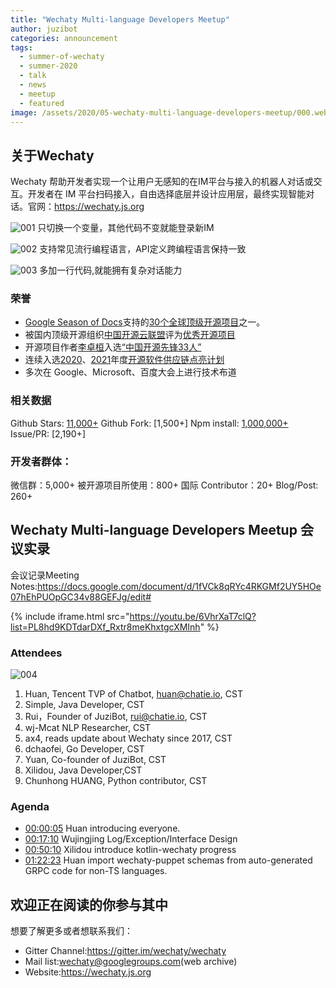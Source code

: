 ```yaml
---
title: "Wechaty Multi-language Developers Meetup"
author: juzibot
categories: announcement
tags:
  - summer-of-wechaty
  - summer-2020
  - talk
  - news
  - meetup
  - featured
image: /assets/2020/05-wechaty-multi-language-developers-meetup/000.webp
---
```


## 关于Wechaty

Wechaty 帮助开发者实现一个让用户无感知的在IM平台与接入的机器人对话或交互。开发者在 IM 平台扫码接入，自由选择底层并设计应用层，最终实现智能对话。官网：<https://wechaty.js.org>

![001](/assets/2020/05-wechaty-multi-language-developers-meetup/001.webp)
只切换一个变量，其他代码不变就能登录新IM

![002](/assets/2020/05-wechaty-multi-language-developers-meetup/002.webp)
支持常见流行编程语言，API定义跨编程语言保持一致

![003](/assets/2020/05-wechaty-multi-language-developers-meetup/003.webp)
多加一行代码,就能拥有复杂对话能力

### 荣誉

- [Google Season of Docs](https://developers.google.com/season-of-docs)支持的[30个全球顶级开源项目](https://developers.google.com/season-of-docs/docs/participants)之一。
- 被国内顶级开源组织[中国开源云联盟](https://www.coscl.org.cn/)评为[优秀开源项目](https://wechaty.js.org/2020/12/31/open-source-award-wechaty/)
- 开源项目作者[李卓桓](https://wechaty.js.org/contributors/huan/)入选[“中国开源先锋33人”](https://wechaty.js.org/2020/12/23/open-source-pioneer-huan/)
- 连续入选[2020](https://wechaty.js.org/docs/ospp/2020)、[2021](https://wechaty.js.org/docs/ospp/2021)年度[开源软件供应链点亮计划](https://summer.iscas.ac.cn/#/?lang=en)
- 多次在 Google、Microsoft、百度大会上进行技术布道

### 相关数据

Github Stars: [11,000+](https://starchart.cc/wechaty/wechaty)
Github Fork: [1,500+]
Npm install: [1,000,000+](https://npm-stat.com/charts.html?package=wechaty&from=2016-05-01&to=2021-03-23)
Issue/PR: [2,190+]

### 开发者群体：

微信群：5,000+
被开源项目所使用：800+
国际 Contributor：20+
Blog/Post: 260+

## Wechaty Multi-language Developers Meetup 会议实录

会议记录Meeting Notes:<https://docs.google.com/document/d/1fVCk8qRYc4RKGMf2UY5HOe07hEhPUOpGC34v88GEFJg/edit#>

{% include iframe.html src="https://youtu.be/6VhrXaT7clQ?list=PL8hd9KDTdarDXf_Rxtr8meKhxtgcXMInh" %}

### Attendees

![004](/assets/2021/06-summer-2021-open-source/004.webp)

1. Huan, Tencent TVP of Chatbot, huan@chatie.io, CST
2. Simple, Java Developer, CST
3. Rui，Founder of JuziBot, rui@chatie.io, CST
4. wj-Mcat NLP Researcher, CST
5. ax4, reads update about Wechaty since 2017, CST
6. dchaofei, Go Developer, CST
7. Yuan, Co-founder of JuziBot, CST
8. Xilidou, Java Developer,CST
9. Chunhong HUANG, Python contributor, CST

### Agenda

- [00:00:05](https://youtu.be/6VhrXaT7clQ?list=PL8hd9KDTdarDXf_Rxtr8meKhxtgcXMInh) Huan introducing everyone.
- [00:17:10](https://youtu.be/6VhrXaT7clQ?list=PL8hd9KDTdarDXf_Rxtr8meKhxtgcXMInh&t=1038) Wujingjing Log/Exception/Interface Design
- [00:50:10](https://youtu.be/6VhrXaT7clQ?list=PL8hd9KDTdarDXf_Rxtr8meKhxtgcXMInh&t=3010) Xilidou introduce kotlin-wechaty progress
- [01:22:23](https://youtu.be/6VhrXaT7clQ?list=PL8hd9KDTdarDXf_Rxtr8meKhxtgcXMInh&t=4943) Huan import wechaty-puppet schemas from auto-generated GRPC code for non-TS languages.

## 欢迎正在阅读的你参与其中

想要了解更多或者想联系我们：

- Gitter Channel:<https://gitter.im/wechaty/wechaty>
- Mail list:<wechaty@googlegroups.com>(web archive)
- Website:<https://wechaty.js.org>
